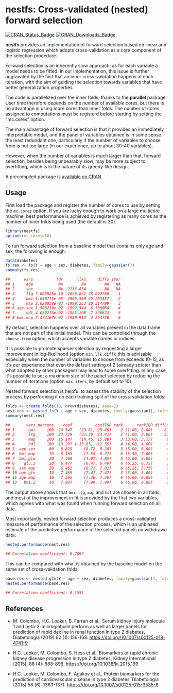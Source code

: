 nestfs: Cross-validated (nested) forward selection
======

[![CRAN\_Status\_Badge](http://www.r-pkg.org/badges/version/nestfs)](https://cran.r-project.org/package=nestfs)
[![CRAN\_Downloads\_Badge](https://cranlogs.r-pkg.org/badges/nestfs)](https://cran.r-project.org/package=nestfs)

**nestfs** provides an implementation of forward selection based on linear
and logistic regression which adopts cross-validation as a core component of
the selection procedure.

Forward selection is an inherently slow approach, as for each variable a
model needs to be fitted. In our implementation, this issue is further
aggravated by the fact that an inner cross-validation happens at each
iteration, with the aim of guiding the selection towards variables that
have better generalization properties.

The code is parallelized over the inner folds, thanks to the **parallel**
package. User time therefore depends on the number of available cores, but
there is no advantage in using more cores than inner folds. The number of
cores assigned to computations must be registerd before starting by setting
the "mc.cores" option.

The main advantage of forward selection is that it provides an immediately
interpretable model, and the panel of variables obtained is in some sense
the least redundant one, particularly if the number of variables to choose
from is not too large (in our experience, up to about 30-40 variables).

However, when the number of variables is much larger than that, forward
selection, besides being unbearably slow, may be more subject to overfitting,
which is in the nature of its greedy-like design.

A precompiled package is
[available on CRAN](https://cran.r-project.org/package=nestfs).

## Usage

First load the package and register the number of cores to use by setting the
`mc.cores` option. If you are lucky enough to work on a large multicore machine,
best performance is achieved by registering as many cores as the number of inner
folds being used (the default is 30).

```r
library(nestfs)
options(mc.cores=10)
```

To run forward selection from a baseline model that contains only age and sex,
the following is enough:

```r
data(diabetes)
fs.res <- fs(Y ~ age + sex, diabetes, family=gaussian())
summary(fs.res)

##      vars          fdr      llks     diffs iter
## 1     age           NA        NA        NA   NA
## 2     sex           NA -2136.854        NA   NA
## 3     ltg 7.008928e-10 -2058.831 78.022766    1
## 4     bmi 1.850715e-05 -2009.568 49.263387    2
## 5     map 2.020038e-03 -1999.253 10.314799    3
## 6 age.sex 1.508210e-02 -1992.544  6.709064    4
## 7     hdl 4.039276e-02 -1985.208  7.336623    5
## 8 bmi.map 7.474167e-02 -1980.913  4.294736    6
```

By default, selection happens over all variables present in the data.frame
that are not part of the initial model. This can be controlled through the
`choose.from` option, which accepts variable names or indices.

It is possible to promote sparser selection by requesting a larger improvement
in log-likelihood (option `min.llk.diff`): this is advisable especially when the
number of variables to choose from exceeds 10-15, as it's our experience that
even the default setting of 2 (already stricter than what adopted by other
packages) may lead to some overfitting. In any case, it's possible to set a
maximum size of the panel selected by reducing the number of iterations (option
`max.iters`, by default set to 10).

Nested forward selection is helpful to assess the stability of the selection
process by performing it on each training split of the cross-validation folds:

```r
folds <- create.folds(10, nrow(diabetes), seed=1)
nest.res <- nested.fs(Y ~ age + sex, diabetes, family=gaussian(), folds=folds)
summary(nest.res)

##       vars percent    coef          coefIQR rank      rankIQR diffLogLik  diffLogLikIQR
## 1      bmi     100  24.547   (23.61, 25.48)    2 (1.00, 2.00)     61.021 (44.49, 76.85)
## 2      ltg     100  23.729   (22.39, 24.41)    2 (1.00, 2.00)     52.868 (36.09, 69.36)
## 3      map     100  15.147   (14.45, 15.88)    3 (3.00, 3.75)      8.366   (8.04, 9.61)
## 4      hdl     100 -13.297 (-13.65, -12.55)    4 (4.00, 4.00)      6.728   (6.35, 7.83)
## 5  age.sex      80   8.825     (8.72, 9.24)    5 (5.00, 6.00)      4.625   (4.45, 5.37)
## 6  bmi.map      70   8.165     (7.55, 8.27)    6 (5.50, 7.00)      3.604   (2.66, 4.15)
## 7  bmi.glu      20   4.460     (4.07, 4.85)    5 (5.00, 5.00)      3.535   (3.09, 3.98)
## 8    glu.2      20   6.477     (6.47, 6.49)    6 (6.25, 6.75)      2.984   (2.56, 3.41)
## 9  sex.map      20   6.862     (6.71, 7.01)    6 (5.25, 5.75)      2.936   (2.89, 2.98)
## 10 age.glu      10   7.469     (7.47, 7.47)    3 (3.00, 3.00)      4.826   (4.83, 4.83)
## 11 age.map      10   7.365     (7.36, 7.36)    6 (6.00, 6.00)      2.679   (2.68, 2.68)
## 12   bmi.2      10   7.987     (7.99, 7.99)    6 (6.00, 6.00)      2.466   (2.47, 2.47)
```

The output above shows that `bmi`, `ltg`, `map` and `hdl` are chosen in all
folds, and most of the improvement in fit is provided by the first two variables,
which agrees with what was found when running forward selection on all data.

Most importantly, nested forward selection produces a cross-validated measure
of performance of the selection process, which is an unbiased estimate of the
predictive performance of the selected panels on withdrawn data:
```r
nested.performance(nest.res)

## Correlation coefficient: 0.7097
```

This can be compared with what is obtained by the baseline model on the same
set of cross-validation folds:

```r
base.res <- nested.glm(Y ~ age + sex, diabetes, family=gaussian(), folds=folds)
nested.performance(base.res)

## Correlation coefficient: 0.1551
```


## References

* M. Colombo, H.C. Looker, B. Farran et al.,
  Serum kidney injury molecule 1 and beta-2-microglobulin perform as well as
  larger panels for prediction of rapid decline in renal function in type 2
  diabetes, Diabetologia (2019) 62 (1): 156-168.
  https://doi.org/10.1007/s00125-018-4741-9

* H.C. Looker, M. Colombo, S. Hess et al.,
  Biomarkers of rapid chronic kidney disease progression in type 2 diabetes,
  Kidney International (2015), 88 (4): 888-896.
  https://doi.org/10.1038/ki.2015.199

* H.C. Looker, M. Colombo, F. Agakov et al.,
  Protein biomarkers for the prediction of cardiovascular disease in type 2
  diabetes, Diabetologia (2015) 58 (6): 1363-1371.
  https://doi.org/10.1007/s00125-015-3535-6
